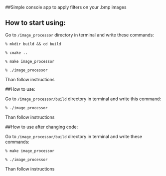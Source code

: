 ##Simple console app to apply filters on your .bmp images


## How to start using:

Go to `/image_processor` directory in terminal and write these commands:

`% mkdir build && cd build`

`% cmake ..`

`% make image_processor`

`% ./image_processor`

Than follow instructions

##How to use:

Go to `/image_processor/build` directory in terminal and write this command:

`% ./image_processor`

Than follow instructions

##How to use after changing code:

Go to `/image_processor/build` directory in terminal and write these commands:

`% make image_processor`

`% ./image_processor`

Than follow instructions
